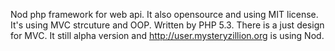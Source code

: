 Nod php framework for web api. It also opensource and using MIT license. It's using MVC strcuture and OOP. Written by PHP 5.3. There is a just design for MVC. It still alpha version and http://user.mysteryzillion.org is using Nod.